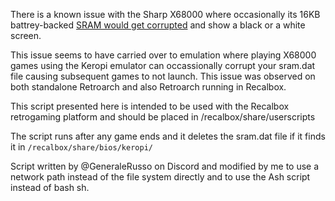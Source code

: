 There is a known issue with the Sharp X68000 where occasionally its 16KB battrey-backed [SRAM would get corrupted](https://gamesx.com/wiki/doku.php?id=x68000:sram_issues) and show a black or a white screen.

This issue seems to have carried over to emulation where playing X68000 games using the Keropi emulator can occassionally corrupt your sram.dat file causing subsequent games to not launch.  This issue was observed on both standalone Retroarch and also Retroarch running in Recalbox.

This script presented here is intended to be used with the Recalbox retrogaming platform and should be placed in /recalbox/share/userscripts

The script runs after any game ends and it deletes the sram.dat file if it finds it in `/recalbox/share/bios/keropi/`

Script written by @GeneraleRusso on Discord and modified by me to use a network path instead of the file system directly and to use the Ash script instead of bash sh.
